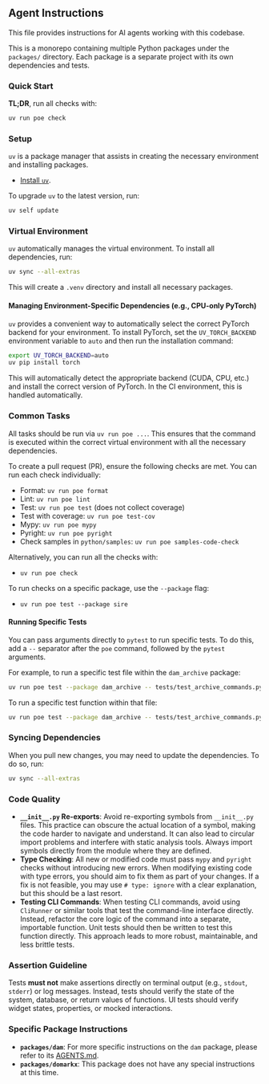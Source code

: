 ## Agent Instructions

This file provides instructions for AI agents working with this codebase.

This is a monorepo containing multiple Python packages under the `packages/` directory. Each package is a separate project with its own dependencies and tests.

### Quick Start

**TL;DR**, run all checks with:

```sh
uv run poe check
```

### Setup

`uv` is a package manager that assists in creating the necessary environment and installing packages.

- [Install `uv`](https://docs.astral.sh/uv/getting-started/installation/).

To upgrade `uv` to the latest version, run:

```sh
uv self update
```

### Virtual Environment

`uv` automatically manages the virtual environment. To install all dependencies, run:

```sh
uv sync --all-extras
```

This will create a `.venv` directory and install all necessary packages.

#### Managing Environment-Specific Dependencies (e.g., CPU-only PyTorch)

`uv` provides a convenient way to automatically select the correct PyTorch backend for your environment. To install PyTorch, set the `UV_TORCH_BACKEND` environment variable to `auto` and then run the installation command:

```bash
export UV_TORCH_BACKEND=auto
uv pip install torch
```

This will automatically detect the appropriate backend (CUDA, CPU, etc.) and install the correct version of PyTorch. In the CI environment, this is handled automatically.

### Common Tasks

All tasks should be run via `uv run poe ...`. This ensures that the command is executed within the correct virtual environment with all the necessary dependencies.

To create a pull request (PR), ensure the following checks are met. You can run each check individually:

- Format: `uv run poe format`
- Lint: `uv run poe lint`
- Test: `uv run poe test` (does not collect coverage)
- Test with coverage: `uv run poe test-cov`
- Mypy: `uv run poe mypy`
- Pyright: `uv run poe pyright`
- Check samples in `python/samples`: `uv run poe samples-code-check`

Alternatively, you can run all the checks with:
- `uv run poe check`

To run checks on a specific package, use the `--package` flag:
- `uv run poe test --package sire`

#### Running Specific Tests

You can pass arguments directly to `pytest` to run specific tests. To do this, add a `--` separator after the `poe` command, followed by the `pytest` arguments.

For example, to run a specific test file within the `dam_archive` package:

```sh
uv run poe test --package dam_archive -- tests/test_archive_commands.py
```

To run a specific test function within that file:

```sh
uv run poe test --package dam_archive -- tests/test_archive_commands.py::test_bind_split_archive_command_workflow
```

### Syncing Dependencies

When you pull new changes, you may need to update the dependencies. To do so, run:

```sh
uv sync --all-extras
```

### Code Quality

-   **`__init__.py` Re-exports**: Avoid re-exporting symbols from `__init__.py` files. This practice can obscure the actual location of a symbol, making the code harder to navigate and understand. It can also lead to circular import problems and interfere with static analysis tools. Always import symbols directly from the module where they are defined.
-   **Type Checking**: All new or modified code must pass `mypy` and `pyright` checks without introducing new errors. When modifying existing code with type errors, you should aim to fix them as part of your changes. If a fix is not feasible, you may use `# type: ignore` with a clear explanation, but this should be a last resort.
-   **Testing CLI Commands**: When testing CLI commands, avoid using `CliRunner` or similar tools that test the command-line interface directly. Instead, refactor the core logic of the command into a separate, importable function. Unit tests should then be written to test this function directly. This approach leads to more robust, maintainable, and less brittle tests.

### Assertion Guideline

Tests **must not** make assertions directly on terminal output (e.g., `stdout`, `stderr`) or log messages. Instead, tests should verify the state of the system, database, or return values of functions. UI tests should verify widget states, properties, or mocked interactions.

### Specific Package Instructions

*   **`packages/dam`**: For more specific instructions on the `dam` package, please refer to its [AGENTS.md](packages/dam/AGENTS.md).
*   **`packages/domarkx`**: This package does not have any special instructions at this time.
